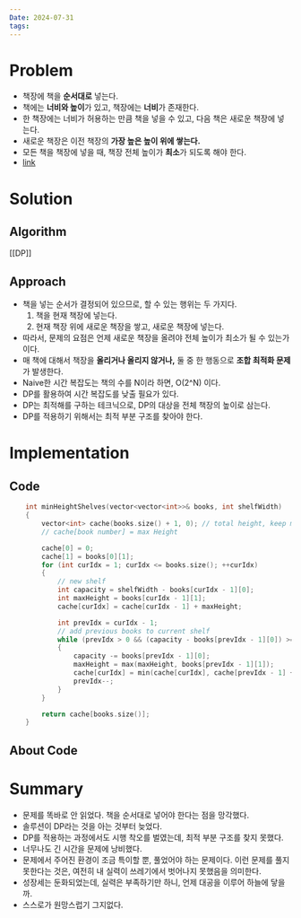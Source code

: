 ```yaml
---
Date: 2024-07-31
tags:
---
```

# Problem
- 책장에 책을 **순서대로** 넣는다.
- 책에는 **너비와 높이**가 있고, 책장에는 **너비**가 존재한다.
- 한 책장에는 너비가 허용하는 만큼 책을 넣을 수 있고, 다음 책은 새로운 책장에 넣는다.
- 새로운 책장은 이전 책장의 **가장 높은 높이 위에 쌓는다.**
- 모든 책을 책장에 넣을 때, 책장 전체 높이가 **최소**가 되도록 해야 한다.
- [link](https://leetcode.com/problems/filling-bookcase-shelves/description/?envType=daily-question&envId=2024-07-31)
# Solution

## Algorithm
[[DP]]
## Approach
- 책을 넣는 순서가 결정되어 있으므로, 할 수 있는 행위는 두 가지다.
	1. 책을 현재 책장에 넣는다. 
	2. 현재 책장 위에 새로운 책장을 쌓고, 새로운 책장에 넣는다.
- 따라서, 문제의 요점은 언제 새로운 책장을 올려야 전체 높이가 최소가 될 수 있는가 이다.
- 매 책에 대해서 책장을 **올리거나 올리지 않거나,** 둘 중 한 행동으로 **조합 최적화 문제**가 발생한다.
- Naive한 시간 복잡도는 책의 수를 N이라 하면, O(2^N) 이다.
- DP를 활용하여 시간 복잡도를 낮출 필요가 있다.
- DP는 최적해를 구하는 테크닉으로, DP의 대상을 전체 책장의 높이로 삼는다.
- DP를 적용하기 위해서는 최적 부분 구조를 찾아야 한다. 

# Implementation

## Code

``` C++
	int minHeightShelves(vector<vector<int>>& books, int shelfWidth)
	{
        vector<int> cache(books.size() + 1, 0); // total height, keep minimum
        // cache[book number] = max Height

        cache[0] = 0;
        cache[1] = books[0][1];
        for (int curIdx = 1; curIdx <= books.size(); ++curIdx)  
        {
	        // new shelf
            int capacity = shelfWidth - books[curIdx - 1][0];
            int maxHeight = books[curIdx - 1][1];
            cache[curIdx] = cache[curIdx - 1] + maxHeight;

            int prevIdx = curIdx - 1;
            // add previous books to current shelf
            while (prevIdx > 0 && (capacity - books[prevIdx - 1][0]) >= 0)
            {
                capacity -= books[prevIdx - 1][0];
                maxHeight = max(maxHeight, books[prevIdx - 1][1]);
                cache[curIdx] = min(cache[curIdx], cache[prevIdx - 1] + maxHeight);
                prevIdx--;
            }
        }

        return cache[books.size()];
	}
```

## About Code

# Summary
- 문제를 똑바로 안 읽었다. 책을 순서대로 넣어야 한다는 점을 망각했다.
- 솔루션이 DP라는 것을 아는 것부터 늦었다.
- DP를 적용하는 과정에서도 시행 착오를 벌였는데, 최적 부분 구조를 찾지 못했다.
- 너무나도 긴 시간을 문제에 낭비했다. 
- 문제에서 주어진 환경이 조금 특이할 뿐, 풀었어야 하는 문제이다. 이런 문제를 풀지 못한다는 것은, 여전히 내 실력이 쓰레기에서 벗어나지 못했음을 의미한다.
- 성장세는 둔화되었는데, 실력은 부족하기만 하니, 언제 대공을 이루어 하늘에 닿을까.
- 스스로가 원망스럽기 그지없다.
